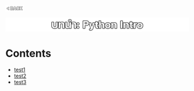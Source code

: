 <p align="left">
  <a href="../README.md">
    <img src="../../Z99-OTHERS/00-common/00-back.png" style="width:10%">
  </a>
</p>

![01-intro.png](/Z99-OTHERS/00-intro/01-intro.png)

# Contents

-   [test1]()
-   [test2]()
-   [test3]()
